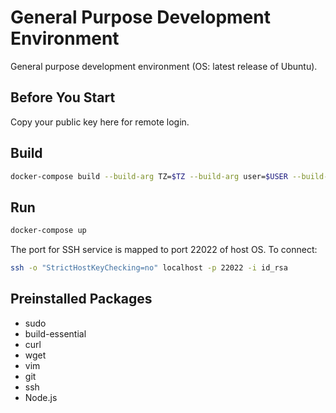 # General Purpose Development Environment

General purpose development environment (OS: latest release of Ubuntu).

## Before You Start

Copy your public key here for remote login.

## Build

```bash
docker-compose build --build-arg TZ=$TZ --build-arg user=$USER --build-arg uid=$UID --build-arg gid=$GID
```

## Run

```bash
docker-compose up
```

The port for SSH service is mapped to port 22022 of host OS. To connect:

```bash
ssh -o "StrictHostKeyChecking=no" localhost -p 22022 -i id_rsa
```

## Preinstalled Packages

* sudo
* build-essential
* curl
* wget
* vim
* git
* ssh
* Node.js

